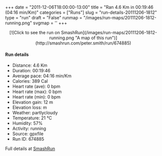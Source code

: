 +++
date = "2011-12-06T18:00:00-13:00"
title = "Ran 4.6 Km in 00:19:46 (04:16 min/Km)"
categories = ["Runs"]
slug = "run-details-20111206-1812"
type = "run"
draft = "False"
runmap = "/images/run-maps/20111206-1812-running.png"
svgmap = '<polyline points="92 80, 83 79, 70 89, 65 98, 42 100, 36 91, 44 68, 23 57, 23 52, 28 39, 64 8, 64 2, 52 5, 49 11, 44 16, 22 31, 9 50, 15 37, 33 21, 49 8, 59 0, 64 3, 28 42, 21 62, 45 68, 36 92, 45 100, 74 95, 79 80, 91 76">'
+++



<!--more-->

<center>
[![Click to see the run on SmashRun](/images/run-maps/20111206-1812-running.png "A map of this run")](http://smashrun.com/peter.smith/run/674885)
</center>

#### Run details

* Distance: 4.6 Km
* Duration: 00:19:46
* Average pace: 04:16 min/Km
* Calories: 389 Cal
* Heart rate (ave): 0 bpm
* Heart rate (max): 0 bpm
* Heart rate (min): 0 bpm
* Elevation gain: 12 m
* Elevation loss:  m
* Weather: partlycloudy
* Temperature: 21 &deg;C
* Humidity: 57%
* Activity: running
* Source: gpxfile
* Run ID: 674885

Full details at [SmashRun](http://smashrun.com/peter.smith/run/674885)